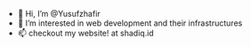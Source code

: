 - 👋 Hi, I’m @Yusufzhafir
- 👀 I’m interested in web development and their infrastructures
- 📫 checkout my website! at shadiq.id

<!---
Yusufzhafir/Yusufzhafir is a ✨ special ✨ repository because its `README.md` (this file) appears on your GitHub profile.
You can click the Preview link to take a look at your changes.
--->
